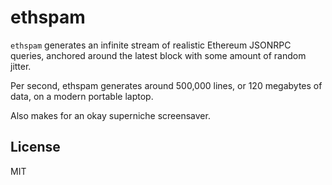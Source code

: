# ethspam

`ethspam` generates an infinite stream of realistic Ethereum JSONRPC queries,
anchored around the latest block with some amount of random jitter.

Per second, ethspam generates around 500,000 lines, or 120 megabytes of data, on a modern portable laptop.

Also makes for an okay superniche screensaver.

## License

MIT
